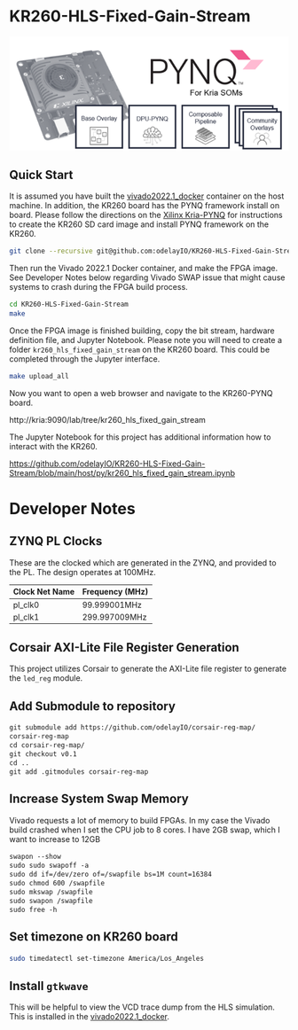 # KR260-HLS-Fixed-Gain-Stream
<p align="center">
  <img src="./doc/kriapynq.png">
</p>





## Quick Start

It is assumed you have built the [vivado2022.1_docker](https://github.com/odelayIO/vivado2022.1_docker) container on the host machine.  In addition, the KR260 board has the PYNQ framework install on board.  Please follow the directions on the [Xilinx Kria-PYNQ](https://github.com/Xilinx/Kria-PYNQ) for instructions to create the KR260 SD card image and install PYNQ framework on the KR260. 

```bash
git clone --recursive git@github.com:odelayIO/KR260-HLS-Fixed-Gain-Stream.git
```

Then run the Vivado 2022.1 Docker container, and make the FPGA image.  See Developer Notes below regarding Vivado SWAP issue that might cause systems to crash during the FPGA build process.

```bash
cd KR260-HLS-Fixed-Gain-Stream
make
```

Once the FPGA image is finished building, copy the bit stream, hardware definition file, and Jupyter Notebook.  Please note you will need to create a folder `kr260_hls_fixed_gain_stream` on the KR260 board.  This could be completed through the Jupyter interface.

```bash
make upload_all
```

Now you want to open a web browser and navigate to the KR260-PYNQ board.  

http://kria:9090/lab/tree/kr260_hls_fixed_gain_stream

The Jupyter Notebook for this project has additional information how to interact with the KR260. 

https://github.com/odelayIO/KR260-HLS-Fixed-Gain-Stream/blob/main/host/py/kr260_hls_fixed_gain_stream.ipynb







# Developer Notes

## ZYNQ PL Clocks

These are the clocked which are generated in the ZYNQ, and provided to the PL.  The design operates at 100MHz.

| Clock Net Name | Frequency (MHz) |
| -------------- | --------------- |
| pl_clk0        | 99.999001MHz    |
| pl_clk1        | 299.997009MHz   |



## Corsair AXI-Lite File Register Generation

This project utilizes Corsair to generate the AXI-Lite file register to generate the `led_reg` module.  



## Add Submodule to repository

```
git submodule add https://github.com/odelayIO/corsair-reg-map/ corsair-reg-map
cd corsair-reg-map/
git checkout v0.1
cd ..
git add .gitmodules corsair-reg-map
```



## Increase System Swap Memory

Vivado requests a lot of memory to build FPGAs.  In my case the Vivado build crashed when I set the CPU job to 8 cores.  I have 2GB swap, which I want to increase to 12GB

```
swapon --show
sudo sudo swapoff -a
sudo dd if=/dev/zero of=/swapfile bs=1M count=16384
sudo chmod 600 /swapfile
sudo mkswap /swapfile
sudo swapon /swapfile
sudo free -h
```



## Set timezone on KR260 board

```bash
sudo timedatectl set-timezone America/Los_Angeles
```



## Install `gtkwave`

This will be helpful to view the VCD trace dump from the HLS simulation.  This is installed in the [vivado2022.1_docker](https://github.com/odelayIO/vivado2022.1_docker).







